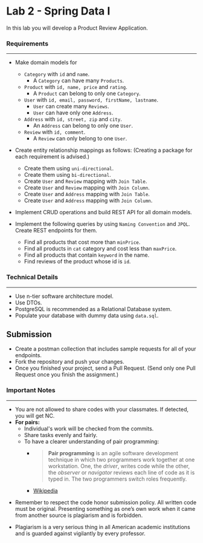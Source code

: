 # Lab 2 - Spring Data I

In this lab you will develop a Product Review Application.

### Requirements
---

* Make domain models for
    * `Category` with `id` and `name`.
        * A `Category` can have many `Products`.
    * `Product` with `id, name, price` and `rating`.
        * A `Product` can belong to only one `Category`.
    * `User` with `id, email, password, firstName, lastname`.
        * `User` can create many `Reviews`.
        * `User` can have only one `Address`.
    * `Address` with `id, street, zip` and `city`.
        * An `Address` can belong to only one `User`.
    * `Review` with `id, comment`.
        * A `Review` can only belong to one `User`.
* Create entity relationship mappings as follows: (Creating a package for each requirement is advised.)
    * Create them using `uni-directional`.
    * Create them using `bi-directional`.
    * Create `User` and `Review` mapping with  `Join Table`.
    * Create `User` and `Review` mapping with  `Join Column`.
    * Create `User` and `Address` mapping with  `Join Table`.
    * Create `User` and `Address` mapping with  `Join Column`.

* Implement CRUD operations and build REST API for all domain models.

* Implement the following queries by using `Naming Convention` and `JPQL`. Create REST endpoints for them.
    * Find all products that cost more than `minPrice`.
    * Find all products in `cat` category and cost less than `maxPrice`.
    * Find all products that contain `keyword` in the name.
    * Find reviews of the product whose id is `id`.

### Technical Details
---

* Use n-tier software architecture model.
* Use DTOs.
* PostgreSQL is recommended as a Relational Database system.
* Populate your database with dummy data using `data.sql`.

## Submission

* Create a postman collection that includes sample requests for all of your endpoints.
* Fork the repository and push your changes.
* Once you finished your project, send a Pull Request. (Send only one Pull Request once you finish the assignment.)

### Important Notes
---

* You are not allowed to share codes with your classmates. If detected, you will get NC.
* **For pairs:**
    * Individual's work will be checked from the commits.
    * Share tasks evenly and fairly.
    * To have a clearer understanding of pair programming:
        *  > **Pair programming** is an agile software development technique in which two programmers work together at one workstation. One, the _driver_, writes code while the other, the _observer_ or _navigator_ reviews each line of code as it is typed in. The two programmers switch roles frequently.
        * [Wikipedia](https://en.wikipedia.org/wiki/Pair_programming#:~:text=Pair%20programming%20is%20an%20agile,two%20programmers%20switch%20roles%20frequently.)

- Remember to respect the code honor submission policy. All written code must be original. Presenting something as one’s
  own work when it came from another source is plagiarism and is forbidden.

- Plagiarism is a very serious thing in all American academic institutions and is guarded against vigilantly by every
  professor.

